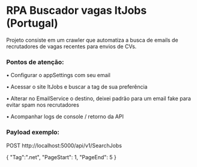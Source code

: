 # RPA Buscador vagas ItJobs (Portugal)

Projeto consiste em um crawler que automatiza a busca de emails de recrutadores de vagas recentes para envios de CVs.

### Pontos de atenção:

• Configurar o appSettings com seu email

• Acessar o site ItJobs e buscar a tag de sua preferência

• Alterar no EmailService o destino, deixei padrão para um email fake para evitar spam nos recrutadores

• Acompanhar logs de console / retorno da API

### Payload exemplo: 

POST http://localhost:5000/api/v1/SearchJobs

{
	"Tag":".net",
	"PageStart": 1,
	"PageEnd": 5
}